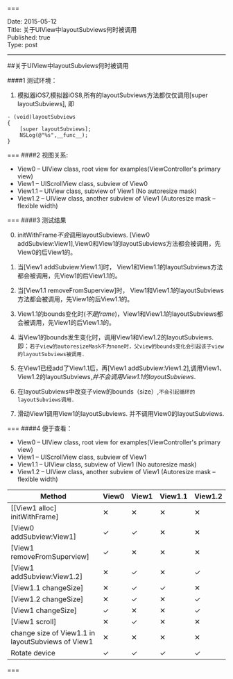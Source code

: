 ===

Date: 2015-05-12  
Title: 关于UIView中layoutSubviews何时被调用  
Published: true  
Type: post  

---
##关于UIView中layoutSubviews何时被调用



####1 测试环境：

1. 模拟器iOS7,模拟器iOS8,所有的layoutSubviews方法都仅仅调用[super layoutSubviews], 即 

```
- (void)layoutSubviews
{
    [super layoutSubviews];
    NSLog(@"%s",__func__);
}

```

===
####2 视图关系:

* View0 – UIView class, root view for examples(ViewController's primary view)
* View1 – UIScrollView class, subview of View0
* View1.1 – UIView class, subview of View1 (No autoresize mask)
* View1.2 – UIView class, another subview of View1 (Autoresize mask – flexible width)


===
####3 测试结果

0. initWithFrame*不会*调用layoutSubviews.  [View0 addSubview:View1],View0和View1的layoutSubviews方法都会被调用，先View0的后View1的。




1. 当[View1 addSubview:View1.1]时， View1和View1.1的layoutSubviews方法都会被调用，先View1的后View1.1的。



2.  当[View1.1 removeFromSuperview]时， View1和View1.1的layoutSubviews方法都会被调用，先View1的后View1.1的。



3.  View1.1的bounds变化时(*不是frame*)，View1和View1.1的layoutSubviews都会被调用，先View1的后View1.1的。




4.  当View1的bounds发生变化时，调用View1和View1.2的layoutSubviews. 即：`若子view的autoresizeMask不为none时，父view的bounds变化会引起该子view的layoutSubviews被调用.`



5.  在View1已经add了View1.1后，再[View1 addSubview:View1.2],调用View1、View1.2的layoutSubviews,*并不会调用View1.1的layoutSubviews*.


6. 在layoutSubviews中改变子view的bounds（size）,`不会引起循环的layoutSubviews调用.`


7. 滑动View1调用View1的layoutSubviews. 并不调用View0的layoutSubviews.

===
####4 便于查看：

* View0 – UIView class, root view for examples(ViewController's primary view)
* View1 – UIScrollView class, subview of View1
* View1.1 – UIView class, subview of View1 (No autoresize mask)
* View1.2 – UIView class, another subview of View1 (Autoresize mask – flexible width)




|    Method    | View0 | View1 | View1.1 | View1.2 |
| ------------ | ------------- | ------------ |------------- | ------------ |
| [[View1 alloc] initWithFrame] | ✕  |✕ |✕  | ✕ |
| [View0 addSubview:View1] |  ✓  | ✓ |✕  | ✕ |
| [View1 removeFromSuperview]| ✓  | ✕ |✕  | ✕ |
| [View1 addSubview:View1.2]| ✕  | ✓ |✕  | ✓ |
| [View1.1 changeSize]| ✕  | ✓ |✓  | ✕ |
| [View1.2 changeSize]| ✕  | ✓ |✕  | ✓ |
| [View1 changeSize]| ✓  | ✕ |✕  | ✓ |
| [View1 scroll]| ✕  | ✓ |✕  | ✕ |
| change size of View1.1 in layoutSubviews of View1| ✕  | ✕ |✕  | ✕ |
| Rotate device | ✓  | ✓ |✓  | ✓ |


===


